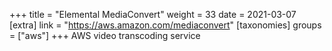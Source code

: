 +++
title = "Elemental MediaConvert"
weight = 33
date = 2021-03-07
[extra]
link = "https://aws.amazon.com/mediaconvert"
[taxonomies]
groups = ["aws"]
+++
AWS video transcoding service

